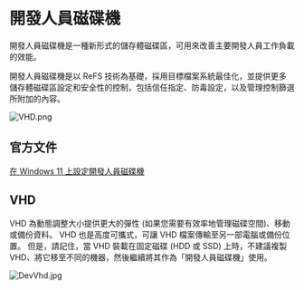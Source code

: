 # 開發人員磁碟機

開發人員磁碟機是一種新形式的儲存體磁碟區，可用來改善主要開發人員工作負載的效能。

開發人員磁碟機是以 ReFS 技術為基礎，採用目標檔案系統最佳化，並提供更多儲存體磁碟區設定和安全性的控制，包括信任指定、防毒設定，以及管理控制篩選所附加的內容。

![VHD.png](VHD.png)

## 官方文件
[在 Windows 11 上設定開發人員磁碟機](https://learn.microsoft.com/zh-tw/windows/dev-drive/#how-to-choose-between-using-a-disk-partition-or-vhd)

## VHD
VHD 為動態調整大小提供更大的彈性 (如果您需要有效率地管理磁碟空間)、移動或備份資料。 VHD 也是高度可攜式，可讓 VHD 檔案傳輸至另一部電腦或備份位置。 但是，請記住，當 VHD 裝載在固定磁碟 (HDD 或 SSD) 上時，不建議複製 VHD、將它移至不同的機器，然後繼續將其作為「開發人員磁碟機」使用。

![DevVhd.jpg](DevVhd.jpg)